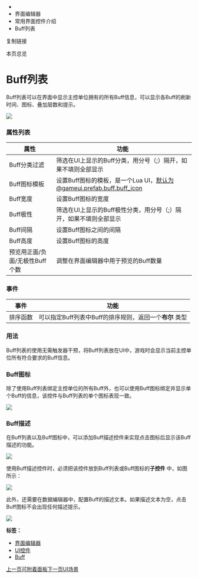   * [](/)
  * 界面编辑器
  * 常用界面控件介绍
  * Buff列表

复制链接

本页总览

# Buff列表

Buff列表可以在界面中显示主控单位拥有的所有Buff信息，可以显示各Buff的刷新时间、图标、叠加层数和提示。

![](/assets/images/BuffList-d1d3504797c449d82581d92ba813d5e5.png)

### 属性列表[​](/Manual/UIEditor/Components/BuffList#属性列表 "属性列表的直接链接")

属性| 功能  
---|---  
Buff分类过滤| 筛选在UI上显示的Buff分类，用分号（;）隔开，如果不填则全部显示  
Buff图标模板| 设置Buff图标的模板，是一个Lua UI，默认为@gameui.prefab.buff.buff_icon  
Buff宽度| 设置Buff图标的宽度  
Buff极性| 筛选在UI上显示的Buff极性分类，用分号（;）隔开，如果不填则全部显示  
Buff间隔| 设置Buff图标之间的间隔  
Buff高度| 设置Buff图标的高度  
预览用正面/负面/无极性Buff个数| 调整在界面编辑器中用于预览的Buff数量  
  
### 事件[​](/Manual/UIEditor/Components/BuffList#事件 "事件的直接链接")

事件| 功能  
---|---  
排序函数| 可以指定Buff列表中Buff的排序规则，返回一个**布尔** 类型  
  
### 用法[​](/Manual/UIEditor/Components/BuffList#用法 "用法的直接链接")

Buff列表的使用无需触发器干预，将Buff列表放在UI中，游戏时会显示当前主控单位所有符合要求的Buff信息。

### Buff图标[​](/Manual/UIEditor/Components/BuffList#buff图标 "Buff图标的直接链接")

除了使用Buff列表绑定主控单位的所有Buff外，也可以使用Buff图标绑定并显示单个Buff的信息，该控件与Buff列表的单个图标表现一致。

![](/assets/images/BuffIcon-ebccb87fc482d45952fe05dee5cec16c.png)

### Buff描述[​](/Manual/UIEditor/Components/BuffList#buff描述 "Buff描述的直接链接")

在Buff列表以及Buff图标中，可以添加Buff描述控件来实现点击图标后显示该Buff描述的功能。

![](/assets/images/BuffDescExample-1cf8fdd2e7919bb6b3cc87cecc2f1ccf.gif)

使用Buff描述控件时，必须把该控件放到Buff列表或Buff图标的**子控件** 中，如图所示：

![](/assets/images/BuffDesc_1-099486030e7dad5bedd0a671340a421a.png)

此外，还需要在数据编辑器中，配置Buff的描述文本。如果描述文本为空，点击Buff图标不会出现任何描述提示。

![](/assets/images/BuffDesc_2-7afe6ee7ee0bffd1cd3f627ca2a25592.png)

**标签：**

  * [界面编辑器](/tags/界面编辑器)
  * [UI控件](/tags/ui控件)
  * [Buff](/tags/buff)

[上一页可附着面板](/Manual/UIEditor/Components/AttachablePanel)[下一页UI场景](/Manual/UIEditor/Components/UIScene)


